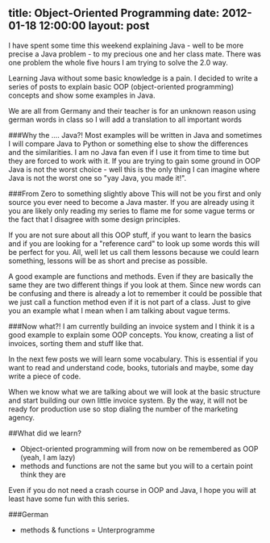 title: Object-Oriented Programming
date: 2012-01-18 12:00:00
layout: post
---
I have spent some time this weekend explaining Java - well to be more precise a Java
problem - to my precious one and her class mate. There was one problem the whole five
hours I am trying to solve the 2.0 way. 
<!--MORE-->

Learning Java without some basic knowledge is a pain. I decided to write a series of 
posts to explain basic OOP (object-oriented programming) concepts and show some 
examples in Java.

We are all from Germany and their teacher is for an unknown reason using
german words in class so I will add a translation to all important words

###Why the .... Java?!
Most examples will be written in Java and sometimes I will compare Java to Python
or something else to show the differences and the similarities. I am no Java fan even
if I use it from time to time but they are forced to work with it. If you are trying
to gain some ground in OOP Java is not the worst choice - well this is the only thing
I can imagine where Java is not the worst one so "yay Java, you made it!".

###From Zero to something slightly above
This will not be you first and only source you ever need to become a Java master. If 
you are already using it you are likely only reading my series to flame me for some 
vague terms or the fact that I disagree with some design principles. 

If you are not sure about all this OOP stuff, if you want to learn the basics and if
you are looking for a "reference card" to look up some words this will be perfect for you.
All, well let us call them lessons because we could learn something, lessons will be
as short and precise as possible.

A good example are functions and methods. Even if they are basically the same they
are two different things if you look at them. Since new words can be confusing and
there is already a lot to remember it could be possible that we just call a function
method even if it is not part of a class. Just to give you an example what I mean when
I am talking about vague terms.

###Now what?!
I am currently building an invoice system and I think it is a good example to
explain some OOP concepts. You know, creating a list of invoices, sorting them and stuff
like that.

In the next few posts we will learn some vocabulary. This is essential if you want to
read and understand code, books, tutorials and maybe, some day write a piece of code.

When we know what we are talking about we will look at the basic structure and start
building our own little invoice system. By the way, it will not be ready for production
use so stop dialing the number of the marketing agency.

##What did we learn?

  * Object-oriented programming will from now on be remembered as OOP (yeah, I am lazy)
  * methods and functions are not the same but you will to a certain point think they are

Even if you do not need a crash course in OOP and Java, I hope you will at least have some
fun with this series.

###German

  * methods & functions = Unterprogramme
